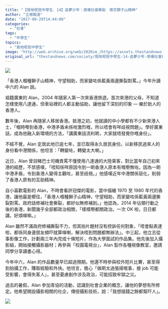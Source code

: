 ```yaml
---
title: "【我地呢班中學生．14】追夢少年：感嘆社會撕裂　懷念獅子山精神"
author: "立場報道"
date: "2017-09-29T14:44:00"
categories:
  - "社會"
tags:
  - "中學生"
topics:
  - "我地呢班中學生"
image: "http://web.archive.org/web/2020im_/https://assets.thestandnews.com/media/photos/dream-17_8RASU.png"
original_url: "thestandnews.com/society/我地呢班中學生-14-追夢少年-感嘆社會撕裂-懷念獅子山精神"
---
```

![](http://web.archive.org/web/2020im_/https://assets.thestandnews.com/media/photos/dream-17_8RASU.png)

「香港人嗰種獅子山精神，守望相助，而家變咗係藍黃兩邊撕裂對罵。」今年升讀中六的 Alan 說。

祖籍廣東的 Alan，2004 年隨家人第一次來香港旅遊。首次來港的父母，不知道怎樣使用八達通，但車站裡的人都主動協助，讓他留下深刻的印象 — 樂於助人的香港人。

數年後，Alan 再隨家人移居香港。抵港之初，他就讀的中小學都有不少新來港人士，「嗰時嚟到香港，中港矛盾未係咁激烈嘅，所以唔會有咩歧視問題」。學好廣東話，成為他融入新環境的方法，「講廣東話流利啲，大家就唔發覺你嘅身份」。

不經不覺，Alan 定居此地已逾七年，並已取得永久居民身份。以新移民過來人的身份看中港關係，他坦言：「轉變咗，轉變太大喇。」

近日，Alan 曾目睹巴士司機責罵不懂使用八達通的大陸乘客，對比當年自己初來港的經歷，不禁感嘆，「唔知係咩原因令到一啲香港人原本有嘅嘢無咗。因為一啲中港矛盾，令到香港人變得主觀咗，甚至歧視。」他感嘆近年中港關係惡化，削弱了香港人原有的互助精神。

自小喜歡電影的 Alan，不時會看許冠傑的電影，當中描繪 1970 至 1980 年代的香港，讓他最是嚮往，「香港人嗰種獅子山精神，守望相助，而家變咗係藍黃兩邊撕裂對罵。政府話修補社會撕裂，都好似無修補到。」他認為，2014 年佔領行動之後的香港，新聞幾乎全部都政治相關，「樣樣嘢都關政治。一次 OK 啦，日日都講，好煩㗎嘛。」

Alan 雖然不滿政府修補撕裂不力，但其拍片題材沒有控訴任何對象，「唔會點表達啦，都係同身邊朋友傾吓就算㗎喇，解決唔到問題都無辦法」。中三起，他立志從事影像工作，計劃兩三年內完成十條短片，作為大學面試的作品集。他先後加入攝影組，開始接觸攝影器材；再參與「校園電視台」，Alan 製作各種視像教室，邀請同學分享讀書心得。

今年中六，Alan 的作品數量早已超過預期。他還不時參與校外短片比賽，甚至得到拍攝工作，賺取經驗和外快。他坦言，擔心「做啲太過張揚嘅事，接 job 可能受影響，會得失客人」，甚至憂慮創作涉及政治，可能招致牢獄之災。

過去的暑假，Alan 參加青協的活動，認識到社會企業的概念，讓他的夢想有所修定。他希望開設攝影相關的社企，傳授攝影技術，說：「我想搵錢之餘都幫吓人」。

![](http://web.archive.org/web/2020im_/https://assets.thestandnews.com/media/photos/IMG_2950_hFo3B.png)